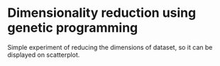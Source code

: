 # Dimensionality reduction using genetic programming

Simple experiment of reducing the dimensions of dataset, so it can be displayed on scatterplot.